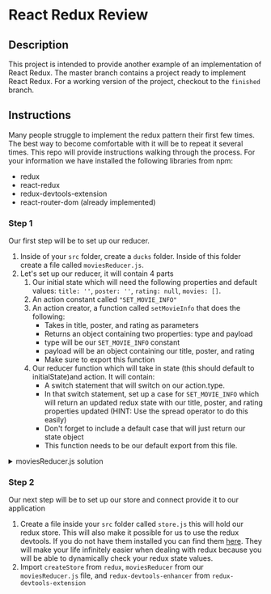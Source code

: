 # React Redux Review

## Description

This project is intended to provide another example of an implementation of React Redux. The master branch contains a project ready to implement React Redux. For a working version of the project, checkout to the `finished` branch.

## Instructions

Many people struggle to implement the redux pattern their first few times. The best way to become comfortable with it will be to repeat it several times. This repo will provide instructions walking through the process. For your information we have installed the following libraries from npm:

- redux
- react-redux
- redux-devtools-extension
- react-router-dom (already implemented)

### Step 1

Our first step will be to set up our reducer.

1. Inside of your `src` folder, create a `ducks` folder. Inside of this folder create a file called `moviesReducer.js`.
2. Let's set up our reducer, it will contain 4 parts
   1. Our initial state which will need the following properties and default values: `title: ''`, `poster: ''`, `rating: null`, `movies: []`.
   2. An action constant called `"SET_MOVIE_INFO"`
   3. An action creator, a function called `setMovieInfo` that does the following:
      - Takes in title, poster, and rating as parameters
      - Returns an object containing two properties: type and payload
      - type will be our `SET_MOVIE_INFO` constant
      - payload will be an object containing our title, poster, and rating
      - Make sure to export this function
   4. Our reducer function which will take in state (this should default to initialState)and action. It will contain:
      - A switch statement that will switch on our action.type.
      - In that switch statement, set up a case for `SET_MOVIE_INFO` which will return an updated redux state with our title, poster, and rating properties updated (HINT: Use the spread operator to do this easily)
      - Don't forget to include a default case that will just return our state object
      - This function needs to be our default export from this file.

<details>
  <summary>moviesReducer.js solution</summary>

```js
const initialState = {
  title: '',
  poster: '',
  rating: null,
  movies: [],
}

const SET_MOVIE_INFO = 'SET_MOVIE_INFO'

export const setMovieInfo = (title, poster, rating) => {
  return {
    type: SET_MOVIE_INFO,
    payload: { title, poster, rating },
  }
}

function moviesReducer(state = initialState, action) {
  switch (action.type) {
    case SET_MOVIE_INFO:
      return { ...state, ...action.payload }
    default:
      return state
  }
}

export default moviesReducer
```

</details>

### Step 2

Our next step will be to set up our store and connect provide it to our application

1. Create a file inside your `src` folder called `store.js` this will hold our redux store. This will also make it possible for us to use the redux devtools. If you do not have them installed you can find them [here](https://chrome.google.com/webstore/detail/redux-devtools/lmhkpmbekcpmknklioeibfkpmmfibljd?hl=en). They will make your life infinitely easier when dealing with redux because you will be able to dynamically check your redux state values.
2. Import `createStore` from `redux`, `moviesReducer` from our `moviesReducer.js` file, and `redux-devtools-enhancer` from `redux-devtools-extension`
